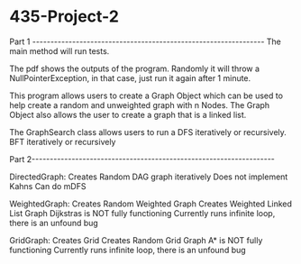# 435-Project-2

Part 1 ----------------------------------------------------------------
The main method will run tests.

The pdf shows the outputs of the program.
Randomly it will throw a NullPointerException, in that case, just run it again after 1 minute.

This program allows users to create a Graph Object which can be used to help create a random and unweighted graph with n Nodes.
The Graph Object also allows the user to create a graph that is a linked list.

The GraphSearch class allows users to run a DFS iteratively or recursively.
BFT iteratively or recursively

Part 2-------------------------------------------------------------------

DirectedGraph:
  Creates Random DAG graph iteratively
  Does not implement Kahns
  Can do mDFS
  

WeightedGraph:
  Creates Random Weighted Graph
  Creates Weighted Linked List Graph
  Dijkstras is NOT fully functioning
    Currently runs infinite loop, there is an unfound bug
    
GridGraph:
  Creates Grid
  Creates Random Grid Graph
  A* is NOT fully functioning
    Currently runs infinite loop, there is an unfound bug
